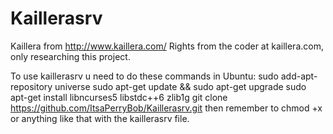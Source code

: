 # Kaillerasrv
Kaillera from http://www.kaillera.com/
Rights from the coder at kaillera.com, only researching this project.

To use kaillerasrv u need to do these commands in Ubuntu:
sudo add-apt-repository universe
sudo apt-get update && sudo apt-get upgrade
sudo apt-get install libncurses5 libstdc++6 zlib1g
git clone https://github.com/ItsaPerryBob/Kaillerasrv.git
then remember to chmod +x or anything like that with the kaillerasrv file.

